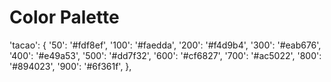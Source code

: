 # Color Palette

'tacao': {
    '50': '#fdf8ef',
    '100': '#faedda',
    '200': '#f4d9b4',
    '300': '#eab676',
    '400': '#e49a53',
    '500': '#dd7f32',
    '600': '#cf6827',
    '700': '#ac5022',
    '800': '#894023',
    '900': '#6f361f',
},
